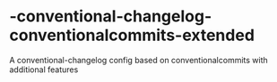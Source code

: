 # -conventional-changelog-conventionalcommits-extended
A conventional-changelog config based on conventionalcommits with additional features
